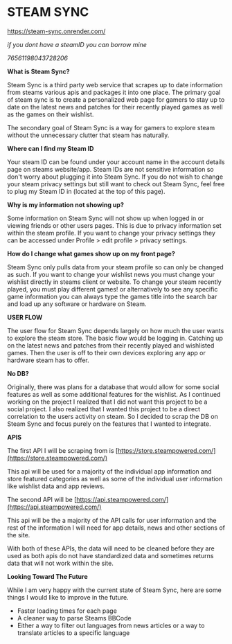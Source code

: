 # STEAM SYNC
https://steam-sync.onrender.com/

*if you dont have a steamID you can borrow mine*

*76561198043728206*

**What is Steam Sync?**

Steam Sync is a  third party web service that scrapes up to date information from steams various apis and packages it into one place. The primary goal of steam sync is to create a personalized web page for gamers to stay up to date on the latest news and patches for their recently played games as well as the games on their wishlist.

The secondary goal of Steam Sync is a way for gamers to explore steam without the unnecessary clutter that steam has naturally.

**Where can I find my Steam ID**

Your steam ID can be found under your account name in the account details page on steams website/app. Steam IDs are not sensitive information so don't worry about plugging it into Steam Sync. If you do not wish to change your steam privacy settings but still want to check out Steam Sync, feel free to plug my Steam ID in (located at the top of this page).

**Why is my information not showing up?**

Some information on Steam Sync will not show up when logged in or viewing friends or other users pages. This is due to privacy information set within the steam profile. If you want to change your privacy settings they can be accessed under Profile > edit profile > privacy settings. 

**How do I change what games show up on my front page?**

Steam Sync only pulls data from your steam profile so can only be changed as such. If you want to change your wishlist news you must change your wishlist directly in steams client or website. To change your steam recently played, you must play different games! or alternatively to see any specific game information you can always type the games title into the search bar and load up any software or hardware on Steam.

**USER FLOW**

The user flow for Steam Sync depends largely on how much the user wants to explore the steam store. The basic flow would be logging in. Catching up on the latest news and patches from their recently played and wishlisted games. Then the user is off to their own devices exploring any app or hardware steam has to offer.

**No DB?**

Originally, there was plans for a database that would allow for some social features as well as some additional features for the wishlist. As I continued working on the project I realized that I did not want this project to be a social project. I also realized that I wanted this project to be a direct correlation to the users activity on steam. So I decided to scrap the DB on Steam Sync and focus purely on the features that I wanted to integrate. 

**APIS**

The first API I will be scraping from is [https://store.steampowered.com/](https://store.steampowered.com/)

This api will be used for a majority of the individual app information and store featured categories as well as some of the individual user information like wishlist data and app reviews.

The second API will be [https://api.steampowered.com/](https://api.steampowered.com/)

This api will be the a majority of the API calls for user information and the rest of the information I will need for app details, news and other sections of the site.

With both of these APIs, the data will need to be cleaned before they are used as both apis do not have standardized data and sometimes returns data that will not work within the site.

**Looking Toward The Future**

While I am very happy with the current state of Steam Sync, here are some things I would like to improve in the future.

 - Faster loading times for each page
 - A cleaner way to parse Steams BBCode 
 - Either a way to filter out languages from news articles or a way to translate articles to a specific language

